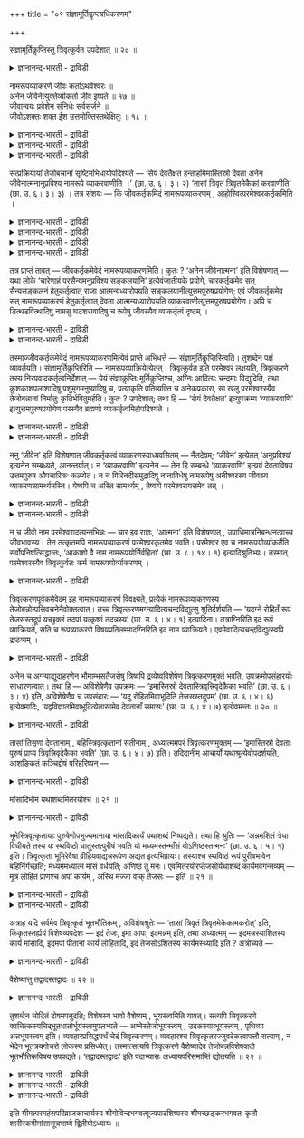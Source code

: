 +++
title = "०९ संज्ञामूर्तिकॢप्त्यधिकरणम्"

+++

संज्ञामूर्तिकॢप्तिस्तु त्रिवृत्कुर्वत उपदेशात् ॥ २० ॥  
<details><summary>ज्ञानानन्द-भारती - द्राविडी</summary>

सञ्ज्ञामूर्दिक्ल्रुप्तिस्तु त्रिव्रुत्कुर्वद उबदेसात् ॥ २० ॥
</details>

नामरूपव्याकरणे जीवः कर्ताऽथवेश्वरः ॥  
अनेन जीवेनेत्युक्तेर्व्याकर्ता जीव इष्यते ॥ १७ ॥  
जीवान्वयः प्रवेशेन संनिधेः सर्वसर्जने ॥  
जीवोऽशक्तः शक्त ईश उत्तमोक्तिस्तथेक्षितुः ॥ १८ ॥  
<details><summary>ज्ञानानन्द-भारती - द्राविडी</summary>

--वैयासिक-न्यायमाला
</details>

<details><summary>ज्ञानानन्द-भारती - द्राविडी</summary>

पॆयर् रूबम् इवैगळै तॆळिवाय् एऱ्पडुवदिल् सॆयल्बडुबवर् जीवऩा? अल्लदु ईसुवररा? "इन्द जीवऩाल्” ऎऩ्ऱु सॊल्लियिरुप्पदाल्, जीवऩ् ताऩ् अव्विदम् सॆय्बवर् ऎऩ्ऱु ऎण्णप्पडुगिऱदु।
</details>

<details><summary>ज्ञानानन्द-भारती - द्राविडी</summary>

“जीवऩ्” ऎऩ्ऱ सप्तत्तिऱ्कु अऩ्वयम् (सम्बन्दम्) पिरवेसम् ऎऩ्बदुडऩ्, अदुवे समीबत्तिलिरुप्पदाल्। मेलुम्,ऎल्लावऱ्ऱैयुम् स्रुष्टिक्किऱदु ऎऩ्ऱ विषयत्तिल् जीवऩ्सक्तियऱ्ऱवऩ्, ईसुवररोसक्तियुळ्ळवर्। अप्पडिये, पार्क्किऱवरुक्कु उत्तमबुरुषप्पिरयोगम् ("नाऩ्" ऎऩ्ऱु) सॊल्लियिरुक्किऱदु। (अदिलुम् ईसुवरर् ताऩ्)।
</details>

सत्प्रक्रियायां तेजोबन्नानां सृष्टिमभिधायोपदिश्यते — ‘सेयं देवतैक्षत हन्ताहमिमास्तिस्रो देवता अनेन जीवेनात्मनानुप्रविश्य नामरूपे व्याकरवाणीति ।’ (छा. उ. ६। ३। २) ‘तासां त्रिवृतं त्रिवृतमेकैकां करवाणीति’ (छा. उ. ६। ३। ३) । तत्र संशयः — किं जीवकर्तृकमिदं नामरूपव्याकरणम् , आहोस्वित्परमेश्वरकर्तृकमिति ।

<details><summary>ज्ञानानन्द-भारती - द्राविडी</summary>

(ईसुवरऩ् सूक्ष्ममाऩ ऐन्दु पूदङ्गळै सिरुष्टित्तबिऩ् पौदिगमाऩ नामरूबङ्गळै सिरुष्टित्तवऩ् जीवऩा, ईसुवरऩा ऎऩ्ऱु सन्देहम्। "जीव उरुविल् उळ्ळे पुगुन्दु नामरूबवियागरणम् सॆय्वेऩ्” ऎऩ्ऱु सान्दोक्य सुरुदियिल् कूऱियिरुप्पदाल् नामरूब सिरुष्टि सॆय्दवऩ् जीवऩ्दाऩ् ऎऩ्ऱु पूर्वबक्षम्।
</details>

<details><summary>ज्ञानानन्द-भारती - द्राविडी</summary>

जीवरूबमागप् पुगुन्दु ऎऩ्ऱु कूऱियिरुप्पदाल् पिरवेसम् ताऩ् जीवरूबमाग, वियागरणम् सॆय्वेऩ् ऎऩ्ऱु तादुविल् उत्तमबुरुष पिरयोगमिरुप्पदाल् त्रुविरुत्करणम् पण्णिऩ ईसुवरऩ्दाऩ् नाम रूब सिरुष्टि सॆय्गिऱाऩ्। मेलुम् मलै, नदि मुदलाऩ वस्तुक्कळै सिरुष्टिक्कवुम्, पॆयर् एऱ्पडुत्तवुम् ईसुवरऩुक्कुत् ताऩ् सक्ति उण्डु। जीवऩुक्कु सक्ति। किडैयादु। आगैयाल् ऎल्लावऱ्ऱैयुम् सिरुष्टित् तवऩ् ईसुवरऩ् ताऩ् ऎऩ्ऱु सित्तान्दम्)।
</details>

<details><summary>ज्ञानानन्द-भारती - द्राविडी</summary>

सत्वस्तुवै सॊल्लुम् पिरगरणत्तिल् तेजस्, अप्पु, अऩ्ऩम् इवैगळिऩ् सिरुष्टियै सॊल्लि विट्टु, 'अन्द इन्द तेवदै आलोसित्तदु इप्पॊऴुदु नाऩ् इन्द मूऩ्ऱु तेवदैगळैयुम् इन्द जीवात्मस्वरूबमाग उळ्ळे पिरवेसित्तु नामरूबङ्गळै वियागरणम् सॆय्वेऩ् (स्तूलमाक्कुवेऩ्) अवैग ळुक्कुळ् ऒव्वॊऩ्ऱैयुम् मूऩ्ऱु, मूऩ्ऱाग सॆय्वेऩ् ऎऩ्ऱु” (सान्।VI;३-२) ऎऩ्ऱु उबदेसिक्कप्पडुगिऱदु।
</details>

<details><summary>ज्ञानानन्द-भारती - द्राविडी</summary>

अङ्गे, इन्द नामरूबङ्गळै स्तूलमाक्कुवदु जीवऩै कर्त्तावाग उडैयदा? अल्लदु परमेसुवरऩै कर्त्तावाग उडैयदा? ऎऩ्ऱु सन्देहम्।
</details>

तत्र प्राप्तं तावत् — जीवकर्तृकमेवेदं नामरूपव्याकरणमिति। कुतः ? ‘अनेन जीवेनात्मना’ इति विशेषणात् — यथा लोके ‘चारेणाहं परसैन्यमनुप्रविश्य सङ्कलयानि’ इत्येवंजातीयके प्रयोगे, चारकर्तृकमेव सत् सैन्यसङ्कलनं हेतुकर्तृत्वात् राजा आत्मन्यध्यारोपयति सङ्कलयानीत्युत्तमपुरुषप्रयोगेण; एवं जीवकर्तृकमेव सत् नामरूपव्याकरणं हेतुकर्तृत्वात् देवता आत्मन्यध्यारोपयति व्याकरवाणीत्युत्तमपुरुषप्रयोगेण। अपि च डित्थडवित्थादिषु नामसु घटशरावादिषु च रूपेषु जीवस्यैव व्याकर्तृत्वं दृष्टम् ।

<details><summary>ज्ञानानन्द-भारती - द्राविडी</summary>

पूर्वबक्षम्: अङ्गु इन्द नाम रूबङ्गळै एऱ्पडुत्तुवदु जीवऩै कर्त्तावाग उडैयदुदाऩ् ऎऩ्ऱु एऱ्पडुगिऱदु। ऎदऩाल्? “इन्द जीवात्मरूबमाग" ऎऩ्ऱु कुऱिप्पिट्टिरुप्पदाल्। उलगत्तिल् “सारऩ् मूलमाग नाऩ् ऎदिरि सैऩ्यत्तिल् नुऴैन्दु अऱिन्दुगॊळ्वेऩ्” ऎऩ्बदु पोलुळ्ळ पिरयोगत्तिल् सारऩाल् सॆय्यप् पडुवदागवेयिरुक्कुम् सैऩ्य विषयमाऩ अऱिदलै, सॆय्विक्किऱ मुऱैयाल् अरसऩ् अऱिन्दुगॊळ्वेऩ् ऎऩ्ऱु उत्तमबुरुष पिरयोगत्ताल् तऩ्ऩिडत्तिल् ऎप्पडि आरोबित्तुक् कॊळ्गिऱाऩो अव्विदम् जीवऩाल् सॆय्यप्पडुवदागवेयिरुक्कुम् नामरूब वियागरणत्तै, सॆय्विक्किऱवरायिरुप्पदाल् तेवदै वियागरणम् सॆय्वेऩ् ऎऩ्ऱु उत्तमबुरुष पिरयोगत्ताल् तऩ्ऩिडम् आरोबित्तुक्कॊळ्गिऱदु।
</details>

<details><summary>ज्ञानानन्द-भारती - द्राविडी</summary>

मेलुम् टित्तऩ् टवित्तऩ् मुदलाऩ पॆयर्गळ् विषयत्तिलुम्, कुडम्, सरावम् मुदलाऩ उरुवङ्गळ् विषयत्तिलुम्, जीवऩुक्कुत्ताऩ् एऱ्पडुत्तुम् तऩ्मै काणप्पट्टिरुक्किऱदु।
</details>

तस्माज्जीवकर्तृकमेवेदं नामरूपव्याकरणमित्येवं प्राप्ते अभिधत्ते — संज्ञामूर्तिकॢप्तिस्त्विति। तुशब्देन पक्षं व्यावर्तयति। संज्ञामूर्तिकॢप्तिरिति — नामरूपव्याक्रियेत्येतत्। त्रिवृत्कुर्वत इति परमेश्वरं लक्षयति, त्रिवृत्करणे तस्य निरपवादकर्तृत्वनिर्देशात् — येयं संज्ञाकॢप्तिः मूर्तिकॢप्तिश्च, अग्निः आदित्यः चन्द्रमाः विद्युदिति, तथा कुशकाशपलाशादिषु पशुमृगमनुष्यादिषु च, प्रत्याकृति प्रतिव्यक्ति च अनेकप्रकारा, सा खलु परमेश्वरस्यैव तेजोबन्नानां निर्मातुः कृतिर्भवितुमर्हति। कुतः ? उपदेशात्; तथा हि — ‘सेयं देवतैक्षत’ इत्युपक्रम्य ‘व्याकरवाणि’ इत्युत्तमपुरुषप्रयोगेण परस्यैव ब्रह्मणो व्याकर्तृत्वमिहोपदिश्यते ।

<details><summary>ज्ञानानन्द-भारती - द्राविडी</summary>

आगैयाल् इन्द नामरूब वियागरणम् जीवऩै कर्त्तावाग उडैयदुदाऩ्।
</details>

<details><summary>ज्ञानानन्द-भारती - द्राविडी</summary>

सित्तान्दम्: ऎऩ्ऱु इव्विदम् एऱ्पडुम्बोदु सॊल्लुगिऱार्। “आऩाल् सम्ञामूर्त्तिगळै एऱ्पडुत्तुवदु” ऎऩ्ऱु। “आऩाल्” ऎऩ्ऱ सप्तत्तिऩाल् (पूर्व) पक्षत्तै विलक्कुगिऱार् सम्ञामूर्त्तिगळै एऱ्पडुत्तुवदु ऎऩ्बदु नाम रूबङ्गळै वियागरणम् सॆय्वदु ऎऩ्ऱ इदु, "तिरिविरुत् सॆय्गिऱवऩुडैयदु” ऎऩ्ऱु परमेसुवरऩै कुऱिक्किऱार्, त्रिविरुत्ताग सॆय्गिऱ विषयत्तिल् अवरुक्कु मऱुक्क मुडियाद सॆय्युम् तऩ्मै कुऱिप्पिट्टिरुप्पदाल्। इन्द पॆयर् एऱ्पडुत्तुवदुम्, रूबम् एऱ्पडुत्तुवदुम्, अक्ऩि आदित्यऩ् सन्दिरऩ् मिऩ्ऩल् ऎऩ्ऱु, अप्पडिये कुसम्, कासम्, पलासम् मुदलिय वैगळिलुम् पसु, माऩ्, मऩुष्यर् मुदलियवैगळिलुम् ऒव्वॊरु जादियिलुम् ऒव्वॊरु वियक्तियिलुम् पलविदमाग उळ्ळदु। ऎदुवो, अदु तेजस्, अप्पु, अऩ्ऩम् इवैगळै उण्डु पण्णिऩ परमेसुवरऩु टैयवे सॆयलाग इरुप्पदु न्यायमल्लवा? एऩ्? “उबदेसिप्पदाल्" अप्पडिये “अन्द इन्द तेवदै आलोसित्तदु” ऎऩ्ऱु आरम्बित्तु “वियागरणम् सॆय्वेऩ्” ऎऩ्ऱु उत्तम पुरुष पिरयोगत्तिऩाल् परबिरह्मत्तिऱ्के वियागरणम् सॆय्युम् तऩ्मै इङ्गु उबदेसिक्कप्पडुगिऱदु।
</details>

ननु ‘जीवेन’ इति विशेषणात् जीवकर्तृकत्वं व्याकरणस्याध्यवसितम् — नैतदेवम्; ‘जीवेन’ इत्येतत् ‘अनुप्रविश्य’ इत्यनेन सम्बध्यते, आनन्तर्यात्। न ‘व्याकरवाणि’ इत्यनेन — तेन हि सम्बन्धे ‘व्याकरवाणि’ इत्ययं देवताविषय उत्तमपुरुष औपचारिकः कल्प्येत। न च गिरिनदीसमुद्रादिषु नानाविधेषु नामरूपेषु अनीश्वरस्य जीवस्य व्याकरणसामर्थ्यमस्ति। येष्वपि च अस्ति सामर्थ्यम् , तेष्वपि परमेश्वरायत्तमेव तत् ।

<details><summary>ज्ञानानन्द-भारती - द्राविडी</summary>

'जीवऩाल्" ऎऩ्ऱु कुऱिप्पिट्टिरुप्पदाल् वियागरणम् जीवऩै कर्त्तावाग उडैयदु ऎऩ्ऱु तीर्माऩिक्कप्पट्टदेयॆऩ्ऱाल्, इदु अप्पडियल्ल। “जीवऩाल्” ऎऩ्ऱ इदु “उळ्बुगुन्दु" ऎऩ्ऱदुडऩ् सम्बन्दप्पडुगिऱदु। अडुत्ताऱ् पोल् इरुप्पदाल्, “वियागरणम् सॆय्वेऩ्” ऎऩ्ऱदुडऩ् अल्ल। अदऩुडऩ् सम्बन्दमिरुन्दाल् “वियागरणम् सॆय्वेऩ्” ऎऩ्ऱु तेवदा विषयमायुळ्ळ उत्तमबुरुषऩ् उबसारमाग सॊल्लप्पट्टदॆऩ्ऱु कल्बिक्कवेण्डिवरुम्।
</details>

<details><summary>ज्ञानानन्द-भारती - द्राविडी</summary>

मेलुम्, पलविदमायुळ्ळ मलै, नदि, समुत्तिरम् मुदलिय नामरूबङ्गळ् विषयत्तिल् ईसुवरऩल्लाद जीवऩुक्कु वियागरणम् सॆय्य सामर्त्तियमुम् किडैयादु। ऎवर्गळिडत्तिलेऩुम् सामर्त्तियम् इरुन्दाल्, अवर्गळिडत्तिलुम् अदु परमेसुवरऩुक्कु अदीऩमाग उळ्ळदु ताऩ्।
</details>

न च जीवो नाम परमेश्वरादत्यन्तभिन्नः — चार इव राज्ञः, ‘आत्मना’ इति विशेषणात् , उपाधिमात्रनिबन्धनत्वाच्च जीवभावस्य। तेन तत्कृतमपि नामरूपव्याकरणं परमेश्वरकृतमेव भवति। परमेश्वर एव च नामरूपयोर्व्याकर्तेति सर्वोपनिषत्सिद्धान्तः, ‘आकाशो वै नाम नामरूपयोर्निर्वहिता’ (छा. उ. ८। १४। १) इत्यादिश्रुतिभ्यः। तस्मात् परमेश्वरस्यैव त्रिवृत्कुर्वतः कर्म नामरूपयोर्व्याकरणम् ।

<details><summary>ज्ञानानन्द-भारती - द्राविडी</summary>

मेलुम् अरसऩिडमिरुन्दु सारऩ्बोल, परमेसुवर ऩिडमिरुन्दु जीवऩ् पूरावुम् वेऱुबट्टवऩिल्लै। ‘आत्माविऩाल्' ऎऩ्ऱु कुऱिप्पिट्टिरुप्पदाल् जीवऩायिरुक्कुम् तऩ्मै उबादियिऩाल् मात्तिरम् एऱ्पट्टदायिरुप्पदालुम्। अदिऩाल् अवऩाल् सॆय्यप्पडुम् नामरूब वियागरणमुम् परमेसुवरऩाल् सॆय्यप्पट्टदेयागुम्। नामरूबङ्गळै वियागरणम् सॆय्गिऱवर् परमेसुवरऩ् ताऩ् ऎऩ्बदु ऎल्ला उबनिषत्तुक्कळिऩ् सित्तान्दम्। “आगासम् ताऩ् (परमात्मादाऩ्) नाम रूबङ्गळै एऱ्पडुत्तुगिऱवर्” (सान्।VIII;१४-१) ऎऩ्बदु मुदलाऩ सुरुदिगळिऩाल्। आगैयाल् त्रिविरुत्करणम् सॆय्गिऱ परमेसुवरऩुडैय कार्यम्दाऩ् नामरूबङ्गळै वियागरणम् सॆय्वदु।
</details>

त्रिवृत्करणपूर्वकमेवेदम् इह नामरूपव्याकरणं विवक्ष्यते, प्रत्येकं नामरूपव्याकरणस्य तेजोबन्नोत्पत्तिवचनेनैवोक्तत्वात्। तच्च त्रिवृत्करणमग्न्यादित्यचन्द्रविद्युत्सु श्रुतिर्दर्शयति — ‘यदग्ने रोहितँ रूपं तेजसस्तद्रूपं यच्छुक्लं तदपां यत्कृष्णं तदन्नस्य’ (छा. उ. ६। ४। १) इत्यादिना। तत्राग्निरिति इदं रूपं व्याक्रियते, सति च रूपव्याकरणे विषयप्रतिलम्भादग्निरिति इदं नाम व्याक्रियते। एवमेवादित्यचन्द्रविद्युत्स्वपि द्रष्टव्यम् ।

<details><summary>ज्ञानानन्द-भारती - द्राविडी</summary>

इङ्गे इन्द नामरूब वियागरणम् त्रिविरुत् करणत्तै मुऩ्ऩिट्टे सॊल्ल विरुम्बप्पडुगिऱदु, तेजस्, अप्पु, अऩ्ऩम् इवैगळिऩ् उत्पत्तियैच् चॊल्वदिऩालेये तऩित्तऩिये (महाबूदङ्गळिऩ्) नामरूब वियागरणम् सॊल्लिविट्टबडियाल् अङ्गे अक्ऩि आदित्यऩ् सन्दिरऩ् मिऩ्ऩल् इवैगळिल् अन्द त्रिविरुत्करणत्तै सुरुदि काट्टुगिऱदु। “अक्ऩियिऩु टैय सिवप्पु रूबम् ऎदुवो, अदु तेजसिऩ् रूबम् ; वॆळुप्पु ऎदुवो, अदु जलत्तिऩ् ; करुप्पु ऎदुवो, अदु अऩ्ऩत्तिऩ्” (सान्।VI।४-१) ऎऩ्बदु मुदलियदाल्, अङ्गे, “अक्ऩि” ऎऩ्ऱु इन्द रूबम् वियागरणम् सॆय्यप्पडुगिऱदु। (तॆळिवुबडुत्तप्पडुगिऱदु); रूब वियागरणमाऩाल् विषयम् तॆरिवदाल् "अक्ऩि” ऎऩ्ऱ इन्द पॆयर् वियागरणम् सॆय्यप्पडुगिऱदु। इव्विदमे आदित्यऩ्, सन्दिरऩ्, मिऩ्ऩल् इवैगळिलुम् अऱिय वेण्डुम्।
</details>

अनेन च अग्न्याद्युदाहरणेन भौमाम्भसतैजसेषु त्रिष्वपि द्रव्येष्वविशेषेण त्रिवृत्करणमुक्तं भवति, उपक्रमोपसंहारयोः साधारणत्वात्। तथा हि — अविशेषेणैव उपक्रमः — ‘इमास्तिस्रो देवतास्त्रिवृत्त्रिवृदेकैका भवति’ (छा. उ. ६। ३। ४) इति, अविशेषेणैव च उपसंहारः — ‘यदु रोहितमिवाभूदिति तेजसस्तद्रूपम्’ (छा. उ. ६। ४। ६) इत्येवमादिः, ‘यद्वविज्ञातमिवाभूदित्येतासामेव देवतानाँ समासः’ (छा. उ. ६। ४। ७) इत्येवमन्तः ॥ २० ॥

<details><summary>ज्ञानानन्द-भारती - द्राविडी</summary>

इन्द अक्ऩि मुदलाऩदै ऎडुत्तुच् चॊऩ्ऩदाल् पिरुदिवी, अप्पु, तेजस् इवैगळाल् एऱ्पट्ट मूऩ्ऱु तिरवियङ्गळिलुमे वित्तियासमऩ्ऩियिल् त्रिविरुत् करणम् सॊल्लप्पट्टदाग आगिऱदु। आरम्बमुम्, मुडिवुम् समाऩमायिरुप्पदाल्, अप्पडिये वित्तियासमऩ्ऩियिल् “इन्द मूऩ्ऱु तेवदैगळुम् ऒव्वॊऩ्ऱुम् मूऩ्ऱु मूऩ्ऱाग इरुक्किऱदु" (सान्।VI;३-४) ऎऩ्ऱु आरम्बम् ; मुडिवुम् वित्तियासमऩ्ऩियिलेये “ऎदु सिवप्पुबोल इरुन्ददो अदु तेजसिऩ् रूबम्” ऎऩ्ऱिव्विदम् आरम्बित्तु “ऎदु अऱियप्पडाददु पोल् इरुन्ददो अदु इदे मूऩ्ऱु तेवदैगळुक्कुम् पॊदुवाऩदु” ऎऩ्ऱिव्विद मुडिवुवरै उळ्ळदु।
</details>

तासां तिसृणां देवतानाम् , बहिस्त्रिवृत्कृतानां सतीनाम् , अध्यात्ममपरं त्रिवृत्करणमुक्तम् — ‘इमास्तिस्रो देवताः पुरुषं प्राप्य त्रिवृत्त्रिवृदेकैका भवति’ (छा. उ. ६। ४। ७) इति। तदिदानीम् आचार्यो यथाश्रुत्येवोपदर्शयति, आशङ्कितं कञ्चिद्दोषं परिहरिष्यन् —

<details><summary>ज्ञानानन्द-भारती - द्राविडी</summary>

वॆळियिल् त्रिविरुत्करणम् सॆय्यप्पट्ट वैगळाग इरुक्कुम् अन्द मूऩ्ऱु तेवदैगळुक्कुम् अत्यात्ममाग त्रिविरुत्करणम् ‘“इन्द मूऩ्ऱु तेवदैगळुम् पुरुषऩै (सरीरत्तै) अडैन्दु ऒव्वॊऩ्ऱुम् मूऩ्ऱु, मूऩ्ऱाग आगिऱदु” (सान्।VI;४-७) ऎऩ्ऱु सॊल्लप्पट्टिरुक्किऱदु। अदै इप्पॊऴुदु, सन्देहिक्कक्कूडिय ऒरु तोषत्तै परिहरित्तुक् कॊण्डु, सुरुदियिल् उळ्ळबडिये ऎडुत्तुक्काट्टुगिऱार्-
</details>

मांसादिभौमं यथाशब्दमितरयोश्च ॥ २१ ॥  
<details><summary>ज्ञानानन्द-भारती - द्राविडी</summary>

मांसादिबौमम् यदासप्तमिदरयोच्च ॥ २१ ॥
</details>

भूमेस्त्रिवृत्कृतायाः पुरुषेणोपभुज्यमानाया मांसादिकार्यं यथाशब्दं निष्पद्यते। तथा हि श्रुतिः — ‘अन्नमशितं त्रेधा विधीयते तस्य यः स्थविष्ठो धातुस्तत्पुरीषं भवति यो मध्यमस्तन्माँसं योऽणिष्ठस्तन्मनः’ (छा. उ. ६। ५। १) इति। त्रिवृत्कृता भूमिरेवैषा व्रीहियवाद्यन्नरूपेण अद्यत इत्यभिप्रायः। तस्याश्च स्थविष्ठं रूपं पुरीषभावेन बहिर्निर्गच्छति; मध्यममध्यात्मं मांसं वर्धयति; अणिष्ठं तु मनः। एवमितरयोरप्तेजसोर्यथाशब्दं कार्यमवगन्तव्यम् — मूत्रं लोहितं प्राणश्च अपां कार्यम् , अस्थि मज्जा वाक् तेजसः — इति ॥ २१ ॥

<details><summary>ज्ञानानन्द-भारती - द्राविडी</summary>

पुरुषऩाल् पुजिक्कप्पडुगिऱ त्रिविरुत्किरुदमाऩ पिरुदिवीयिलिरुन्दु मांसम् मुदलिय कार्यम् उण्डा किऱदु ऎऩ्ऱु सप्तम् सॊल्लियबडि तॆरिगिऱदु। अप्पडिये सुरुदि “साप्पिडप्पडुम् अऩ्ऩम् मूऩ्ऱुविदमागच् चॆय्यप् पडुगिऱदु। अदिऩुडैय मिगवुम् स्तूलमाऩ अंसम् ऎदुवो, अदु पुरीषमाग आगिऱदु। ऎदु नडुत्तरमो अदु मांसम्; ऎदु मिगवुम् सूक्ष्ममो अदु मऩस्" (सान्।VI;५-१) ऎऩ्ऱु। त्रिविरुत्किरुदमायुळ्ळ इन्द पिरुदिवीदाऩ् नॆय्, यवम् मुदलाऩ अऩ्ऩरूबमाग साप्पिडप्पडुगिऱदु ऎऩ्ऱु अबिप्पिरायम्। अदऩुडैय मिगवुम् स्तूलमाऩ रूबम् पुरीषमाग वॆळियिल् पोय्विडुगिऱदु। नडुत्तरम् सरीरत्तिलुळ्ळ मांसत्तै विरुत्ति सॆय्गिऱदु। मिगवुम् सूक्ष्ममाय् इरुप्पदो मऩसै। (विरुत्ति सॆय्गिऱदु)।
</details>

<details><summary>ज्ञानानन्द-भारती - द्राविडी</summary>

इव्विदमे मऱ्ऱ अप्पु, तेजस् इरण्डिऱ्कुम्, सुरुदियिल् सॊल्लियबडि, कार्यम् अऱियप्पडवेण्डुम्। अप्पिऩ् कार्यम् मूत्तिरम्, रत्तम्, पिराणऩ्; तेजसिऩ् कार्यम् ऎलुम्बु, मज्जै, वाक्कु ऎऩ्ऱु।
</details>

अत्राह यदि सर्वमेव त्रिवृत्कृतं भूतभौतिकम् , अविशेषश्रुतेः — ‘तासां त्रिवृतं त्रिवृतमेकैकामकरोत्’ इति, किंकृतस्तर्ह्ययं विशेषव्यपदेशः — इदं तेजः, इमा आपः, इदमन्नम् इति, तथा अध्यात्मम् — इदमन्नस्याशितस्य कार्यं मांसादि, इदमपां पीतानां कार्यं लोहितादि, इदं तेजसोऽशितस्य कार्यमस्थ्यादि इति ? अत्रोच्यते —

<details><summary>ज्ञानानन्द-भारती - द्राविडी</summary>

इङ्गु सॊल्गिऱाऩ् "अवैगळिल् ऒव्वॊऩ् ऱैयुम् मूऩ्ऱु मूऩ्ऱाग सॆय्दार्” ऎऩ्ऱु वित्तियास मऩ्ऩियिल् पॊदुवागच् चॊल्वदाल् पूदम्, पौदिगम् ऎल्लामे मूऩ्ऱागच् चॆय्यप्पट्टदु ऎऩ्ऱाल्, अप्पॊऴुदु “इदु तेजस्, इदु अप्पु, इदु अऩ्ऩम्” ऎऩ्ऱु कुऱिप्पिट्टुच् चॊल्वदु ऎदऩाल् एऱ्पट्टदु? अप्पडिये सरीरत्तिल् साप्पिट्ट अऩ्ऩत्तिऩुडैय कार्यम् इन्द मांसम् मुदलियदु, कुडित्त जलत्तिऩ् कार्यम् इन्द रत्तम् मुदलियदु, साप्पिट्ट तेजसिऩ् कार्यम् इन्द ऎलुम्बु मुदलियदु, ऎऩ्बदुम् ऎदिऩाल् एऱ्पट्टदु? इव्विषयत्तिल् सॊल्लप्पडुगिऱदु-
</details>

वैशेष्यात्तु तद्वादस्तद्वादः ॥ २२ ॥  
<details><summary>ज्ञानानन्द-भारती - द्राविडी</summary>

वैसेष्यात्तु तत्वादस्तत्वाद: ॥ २२ ॥
</details>

तुशब्देन चोदितं दोषमपनुदति; विशेषस्य भावो वैशेष्यम् , भूयस्त्वमिति यावत्। सत्यपि त्रिवृत्करणे क्वचित्कस्यचिद्भूतधातोर्भूयस्त्वमुपलभ्यते — अग्नेस्तेजोभूयस्त्वम् , उदकस्याब्भूयस्त्वम् , पृथिव्या अन्नभूयस्त्वम् इति। व्यवहारप्रसिद्ध्यर्थं चेदं त्रिवृत्करणम्। व्यवहारश्च त्रिवृत्कृतरज्जुवदेकत्वापत्तौ सत्याम् , न भेदेन भूतत्रयगोचरो लोकस्य प्रसिध्येत्। तस्मात्सत्यपि त्रिवृत्करणे वैशेष्यादेव तेजोबन्नविशेषवादो भूतभौतिकविषय उपपद्यते। ‘तद्वादस्तद्वादः’ इति पदाभ्यासः अध्यायपरिसमाप्तिं द्योतयति ॥ २२ ॥

<details><summary>ज्ञानानन्द-भारती - द्राविडी</summary>

“आऩाल्” ऎऩ्ऱ सप्तत्तिऩाल् सॊऩ्ऩ तोषत्तै विलक्कुगिऱार्, विसेषत्तिऩ् तऩ्मै वैसेष्यम्। अदिगमायिरुक्कुम् तऩ्मै ऎऩ्ऱु तात्पर्यम्। त्रिविरुत्करणम् सॆय्दबोदिलुम् “अक्ऩिक्कु तेजस् अदिगमाय् इरुक्कुम् तऩ्मै, जलत्तिऱ्कु अप्पु अदिगमायिरुक्कुम् तऩ्मै, पिरुदिवीक्कु अऩ्ऩम् अदिगमायिरुक्कुम् तऩ्मै” ऎऩ्ऱु सिल विडत्तिल् सिल पूद तादुविऱ्कु अदिगमायिरुक्कुम् तऩ्मै काणप्पडुगिऱदु। इन्द मूऩ्ऱागच् चॆय्वदु व्यवहारम् सित्तिप्पदऱ्काग, मूऩ्ऱागच् चॆय्यप्पट्ट कयिऱु पोल ऒऩ्ऱु सेर्न्दिरुक् कुमाऩाल् मूऩ्ऱु पूदङ्गळैयुम् विषयमायुळ्ळ व्यवहारम् वेऱ्ऱुमैयुडऩ् उलगत्तिल् सित्तिक्कादु। आगैयाल् त्रिविरुत्करणम् इरुन्दबोदिलुम्, अदिगमायिरुक्कुम् तऩ्मैयिऩालेये तेजस्, अप्पु, अऩ्ऩम् ऎऩ्ऱु विसेषमाग सॊल्वदु पूदबौदिग विषयमाय् पॊरुन्दुगिऱदु।
</details>

<details><summary>ज्ञानानन्द-भारती - द्राविडी</summary>

“अव्विदम् सॊल्वदु, अव्विदम् सॊल्वदु” ऎऩ्ऱु वार्त्तैगळै तिरुम्बच् चॊल्वदु अत्यायत्तिऩ् मुडिवैक् काट्टुगिऱदु।
</details>

<details><summary>ज्ञानानन्द-भारती - द्राविडी</summary>

इरण्डावदु अत्यायत्तिऩ् नाऩ्गावदु पादम् मुऱ्ऱुम्। इरण्डावदु अत्यायम् मुऱ्ऱुम्।
</details>

इति श्रीमत्परमहंसपरिव्राजकाचार्यस्य श्रीगोविन्दभगवत्पूज्यपादशिष्यस्य श्रीमच्छङ्करभगवतः कृतौ शारीरकमीमांसासूत्रभाष्ये द्वितीयोऽध्यायः ॥